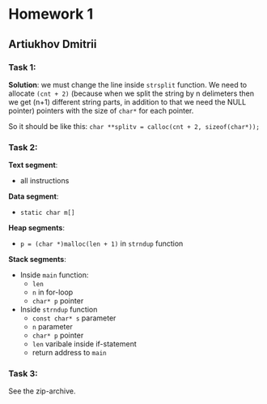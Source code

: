 # Homework 1

## Artiukhov Dmitrii

### Task 1:

**Solution**: we must change the line inside `strsplit` function.
We need to allocate `(cnt + 2)` (because when we split the string by n delimeters then we get (n+1) different string parts, in addition to that we need the NULL pointer) pointers with the size of `char*` for each pointer.

So it should be like this: `char **splitv = calloc(cnt + 2, sizeof(char*));`

### Task 2:

**Text segment**:
- all instructions

**Data segment**:
- `static char m[]`

**Heap segments**:
- `p = (char *)malloc(len + 1)` in `strndup` function

**Stack segments**:
- Inside `main` function:
    - `len`
    - `n` in for-loop
    - `char* p` pointer
- Inside `strndup` function
    - `const char* s` parameter
    - `n` parameter
    - `char* p` pointer
    - `len` varibale inside if-statement
    - return address to `main`


### Task 3:

See the zip-archive.